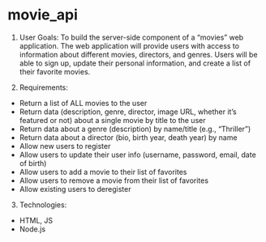 # movie_api
 
1. User Goals: To build the server-side component of a “movies” web application. The web application will provide users with access to information about different
movies, directors, and genres. Users will be able to sign up, update their personal information, and create a list of their favorite movies.

2. Requirements:
- Return a list of ALL movies to the user
- Return data (description, genre, director, image URL, whether it’s featured or not) about a
single movie by title to the user
- Return data about a genre (description) by name/title (e.g., “Thriller”)
- Return data about a director (bio, birth year, death year) by name
- Allow new users to register
- Allow users to update their user info (username, password, email, date of birth)
- Allow users to add a movie to their list of favorites
- Allow users to remove a movie from their list of favorites
- Allow existing users to deregister

3. Technologies:
- HTML, JS
- Node.js
